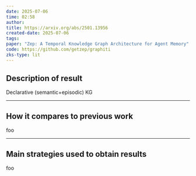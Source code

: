 ```yaml
---
date: 2025-07-06
time: 02:58
author: 
title: https://arxiv.org/abs/2501.13956
created-date: 2025-07-06
tags: 
paper: "Zep: A Temporal Knowledge Graph Architecture for Agent Memory"
code: https://github.com/getzep/graphiti
zks-type: lit
---
```

## Description of result
Declarative (semantic+episodic) KG

---
## How it compares to previous work
foo

---
## Main strategies used to obtain results
foo
